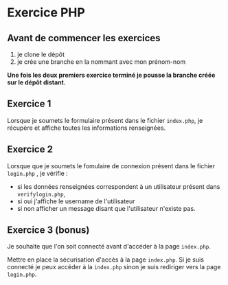 # Exercice PHP

## Avant de commencer les exercices

1. je clone le dépôt
2. je crée une branche en la nommant avec mon prénom-nom

**Une fois les deux premiers exercice terminé je pousse la branche créée sur le dépôt distant.**

## Exercice 1

Lorsque je soumets le formulaire présent dans le fichier `index.php`, je récupère et affiche toutes les informations renseignées.

## Exercice 2

Lorsque que je soumets le fomulaire de connexion présent dans le fichier `login.php` ,  je vérifie :
- si les données renseignées correspondent à un utilisateur présent dans `verifylogin.php`,
- si oui j'affiche le username de l'utilisateur
- si non afficher un message disant que l'utilisateur n'existe pas.

## Exercice 3 (bonus)

Je souhaite que l'on soit connecté avant d'accéder à la page `index.php`.

Mettre en place la sécurisation d'accès à la page `index.php`. Si je suis connecté je peux accéder à la `index.php` sinon je suis rediriger vers la page `login.php`.